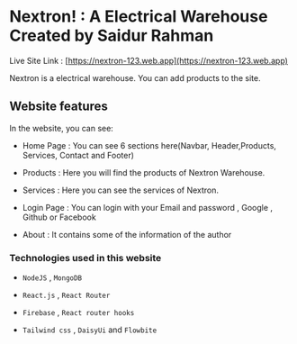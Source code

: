 # Nextron! : A Electrical Warehouse Created by Saidur Rahman

Live Site Link : [https://nextron-123.web.app](https://nextron-123.web.app)

Nextron is a electrical warehouse. You can add products to the site.

## Website features

In the website, you can see:

- Home Page : You can see 6 sections here(Navbar, Header,Products, Services, Contact and Footer)

- Products : Here you will find the products of Nextron Warehouse.

- Services : Here you can see the services of Nextron.

- Login Page : You can login with your Email and password , Google , Github or Facebook

- About : It contains some of the information of the author

### Technologies used in this website

- `NodeJS` , `MongoDB`

- `React.js` , `React Router`

- `Firebase` , `React router hooks`

- `Tailwind css` , `DaisyUi` and `Flowbite`
